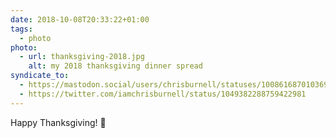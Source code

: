 ```yaml
---
date: 2018-10-08T20:33:22+01:00
tags:
  - photo
photo:
  - url: thanksgiving-2018.jpg
    alt: my 2018 thanksgiving dinner spread
syndicate_to:
  - https://mastodon.social/users/chrisburnell/statuses/100861687010369680
  - https://twitter.com/iamchrisburnell/status/1049382288759422981
---
```


Happy Thanksgiving! 🍁
